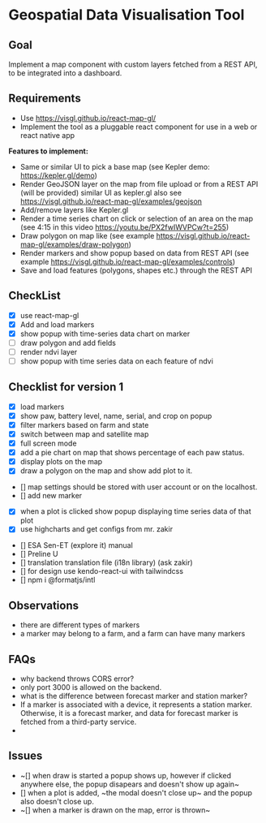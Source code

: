 # Geospatial Data Visualisation Tool

## Goal

Implement a map component with custom layers fetched from a REST API, to be integrated into a dashboard.

## Requirements

- Use https://visgl.github.io/react-map-gl/
- Implement the tool as a pluggable react component for use in a web or react native app

**Features to implement:**

- Same or similar UI to pick a base map (see Kepler demo: https://kepler.gl/demo)
- Render GeoJSON layer on the map from file upload or from a REST API (will be provided) similar UI as kepler.gl also see https://visgl.github.io/react-map-gl/examples/geojson
- Add/remove layers like Kepler.gl
- Render a time series chart on click or selection of an area on the map (see 4:15 in this video https://youtu.be/PX2fwIWVPCw?t=255)
- Draw polygon on map like (see example https://visgl.github.io/react-map-gl/examples/draw-polygon)
- Render markers and show popup based on data from REST API (see example https://visgl.github.io/react-map-gl/examples/controls)
- Save and load features (polygons, shapes etc.) through the REST API

## CheckList

- [x] use react-map-gl
- [x] Add and load markers
- [x] show popup with time-series data chart on marker
- [ ] draw polygon and add fields
- [ ] render ndvi layer
- [ ] show popup with time series data on each feature of ndvi

## Checklist for version 1

- [x] load markers
- [x] show paw, battery level, name, serial, and crop on popup
- [x] filter markers based on farm and state
- [x] switch between map and satellite map
- [x] full screen mode
- [x] add a pie chart on map that shows percentage of each paw status.
- [x] display plots on the map
- [x] draw a polygon on the map and show add plot to it.
- [] map settings should be stored with user account or on the localhost.
- [] add new marker
- [x] when a plot is clicked show popup displaying time series data of that plot
- [x] use highcharts and get configs from mr. zakir
- [] ESA Sen-ET (explore it) manual
- [] Preline U
- [] translation translation file (i18n library) (ask zakir)
- [] for design use kendo-react-ui with tailwindcss
- [] npm i @formatjs/intl

## Observations

- there are different types of markers
- a marker may belong to a farm, and a farm can have many markers

## FAQs

- why backend throws CORS error?
- only port 3000 is allowed on the backend.
- what is the difference between forecast marker and station marker?
- If a marker is associated with a device, it represents a station marker. Otherwise, it is a forecast marker, and data for forecast marker is fetched from a third-party service.
-

## Issues

- ~[] when draw is started a popup shows up, however if clicked anywhere else, the popup disapears and doesn't show up again~
- [] when a plot is added, ~the modal doesn't close up~ and the popup also doesn't close up.
- ~[] when a marker is drawn on the map, error is thrown~
